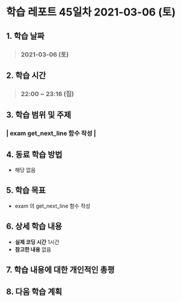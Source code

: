 # 학습 레포트 45일차 2021-03-06 (토)

## 1. 학습 날짜
> ### 2021-03-06 (토)

## 2. 학습 시간
> ### 22:00 ~ 23:16 (집)

## 3. 학습 범위 및 주제
### | exam get_next_line 함수 작성 |

## 4. 동료 학습 방법
- 해당 없음

## 5. 학습 목표
- exam 의 get_next_line 함수 작성

## 6. 상세 학습 내용
- **실제 코딩 시간** 1시간
- **참고한 내용** 없음

## 7. 학습 내용에 대한 개인적인 총평

## 8. 다음 학습 계획
